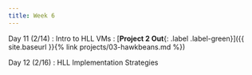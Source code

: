 ```yaml
---
title: Week 6
---
```


Day 11 (2/14)
: Intro to HLL VMs
: [**Project 2 Out**{: .label .label-green}]({{ site.baseurl }}{% link projects/03-hawkbeans.md %})

Day 12 (2/16)
: HLL Implementation Strategies
